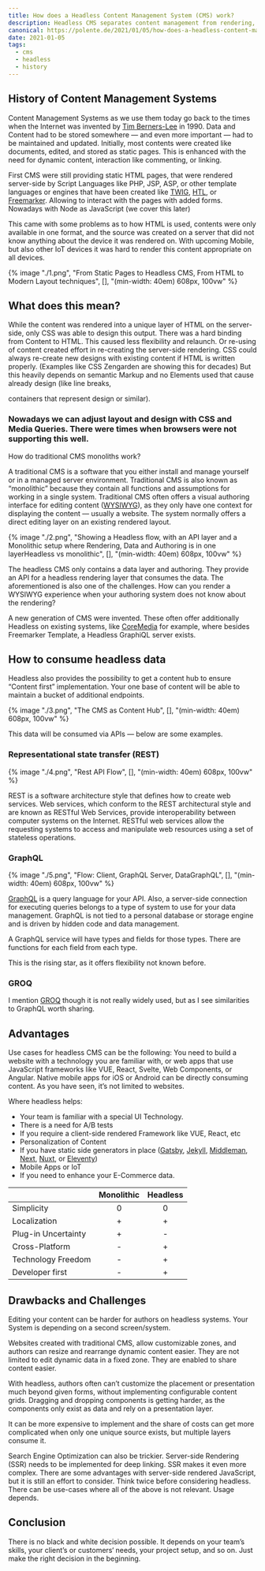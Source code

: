 ```yaml
---
title: How does a Headless Content Management System (CMS) work?
description: Headless CMS separates content management from rendering, offering flexible API-based delivery for diverse platforms. It suits modern web frameworks but challenges content editing and SEO. Choice depends on project needs and team skills.
canonical: https://polente.de/2021/01/05/how-does-a-headless-content-management-system-cmswork/
date: 2021-01-05
tags:
  - cms
  - headless
  - history
---
```


## History of Content Management Systems

Content Management Systems as we use them today go back to the times when the Internet was invented by [Tim Berners-Lee](https://www.w3.org/People/Berners-Lee/#:~:text=A%20graduate%20of%20Oxford%20University,refined%20as%20Web%20technology%20spread.) in 1990. Data and Content had to be stored somewhere — and even more important — had to be maintained and updated. Initially, most contents were created like documents, edited, and stored as static pages. This is enhanced with the need for dynamic content, interaction like commenting, or linking.

First CMS were still providing static HTML pages, that were rendered server-side by Script Languages like PHP, JSP, ASP, or other template languages or engines that have been created like [TWIG](https://github.com/twigphp/Twig), [HTL](https://experienceleague.adobe.com/docs/experience-manager-htl/using/overview.html), or [Freemarker](https://freemarker.apache.org/). Allowing to interact with the pages with added forms. Nowadays with Node as JavaScript (we cover this later)

This came with some problems as to how HTML is used, contents were only available in one format, and the source was created on a server that did not know anything about the device it was rendered on. With upcoming Mobile, but also other IoT devices it was hard to render this content appropriate on all devices.

{% image "./1.png", "From Static Pages to Headless CMS, From HTML to Modern Layout techniques", [], "(min-width: 40em) 608px, 100vw" %}

## What does this mean?

While the content was rendered into a unique layer of HTML on the server-side, only CSS was able to design this output. There was a hard binding from Content to HTML. This caused less flexibility and relaunch. Or re-using of content created effort in re-creating the server-side rendering. CSS could always re-create new designs with existing content if HTML is written properly. (Examples like CSS Zengarden are showing this for decades) But this heavily depends on semantic Markup and no Elements used that cause already design (like line breaks, <div> containers that represent design or similar).

### Nowadays we can adjust layout and design with CSS and Media Queries. There were times when browsers were not supporting this well.

How do traditional CMS monoliths work?

A traditional CMS is a software that you either install and manage yourself or in a managed server environment. Traditional CMS is also known as “monolithic” because they contain all functions and assumptions for working in a single system. Traditional CMS often offers a visual authoring interface for editing content ([WYSIWYG](https://en.wikipedia.org/wiki/WYSIWYG)), as they only have one context for displaying the content — usually a website. The system normally offers a direct editing layer on an existing rendered layout.

{% image "./2.png", "Showing a Headless flow, with an API layer and a Monolithic setup where Rendering, Data and Authoring is in one layerHeadless vs monolithic", [], "(min-width: 40em) 608px, 100vw" %}

The headless CMS only contains a data layer and authoring. They provide an API for a headless rendering layer that consumes the data. The aforementioned is also one of the challenges. How can you render a WYSIWYG experience when your authoring system does not know about the rendering?

A new generation of CMS were invented. These often offer additionally Headless on existing systems, like [CoreMedia](https://www.coremedia.com/en/content-cloud/headless-plus-content-management) for example, where besides Freemarker Template, a Headless GraphiQL server exists.

## How to consume headless data

Headless also provides the possibility to get a content hub to ensure “Content first” implementation. Your one base of content will be able to maintain a bucket of additional endpoints.

{% image "./3.png", "The CMS as Content Hub", [], "(min-width: 40em) 608px, 100vw" %}

This data will be consumed via APIs — below are some examples.

### Representational state transfer (REST)

{% image "./4.png", "Rest API Flow", [], "(min-width: 40em) 608px, 100vw" %}

REST is a software architecture style that defines how to create web services. Web services, which conform to the REST architectural style and are known as RESTful Web Services, provide interoperability between computer systems on the Internet. RESTful web services allow the requesting systems to access and manipulate web resources using a set of stateless operations.

### GraphQL

{% image "./5.png", "Flow: Client, GraphQL Server, DataGraphQL", [], "(min-width: 40em) 608px, 100vw" %}

[GraphQL](https://graphql.org/learn/) is a query language for your API. Also, a server-side connection for executing queries belongs to a type of system to use for your data management. GraphQL is not tied to a personal database or storage engine and is driven by hidden code and data management.

A GraphQL service will have types and fields for those types. There are functions for each field from each type.

This is the rising star, as it offers flexibility not known before.

### GROQ

I mention [GROQ](https://www.sanity.io/docs/groq) though it is not really widely used, but as I see similarities to GraphQL worth sharing.

## Advantages

Use cases for headless CMS can be the following: You need to build a website with a technology you are familiar with, or web apps that use JavaScript frameworks like VUE, React, Svelte, Web Components, or Angular. Native mobile apps for iOS or Android can be directly consuming content. As you have seen, it’s not limited to websites.

Where headless helps:

- Your team is familiar with a special UI Technology.
- There is a need for A/B tests
- If you require a client-side rendered Framework like VUE, React, etc
- Personalization of Content
- If you have static side generators in place ([Gatsby](https://www.gatsbyjs.com/), [Jekyll](https://github.com/onefriendaday/jekyll-example-togetherdigital), [Middleman](https://middlemanapp.com/), [Next](https://nextjs.org/), [Nuxt](https://nuxtjs.org/), or [Eleventy](https://www.11ty.dev/))
- Mobile Apps or IoT
- If you need to enhance your E-Commerce data.

|                     | **Monolithic** | **Headless** |
| ------------------- | :------------: | :----------: |
| Simplicity          |       0        |      0       |
| Localization        |       +        |      +       |
| Plug-in Uncertainty |       +        |      -       |
| Cross-Platform      |       -        |      +       |
| Technology Freedom  |       -        |      +       |
| Developer first     |       -        |      +       |

## Drawbacks and Challenges

Editing your content can be harder for authors on headless systems. Your System is depending on a second screen/system.

Websites created with traditional CMS, allow customizable zones, and authors can resize and rearrange dynamic content easier. They are not limited to edit dynamic data in a fixed zone. They are enabled to share content easier.

With headless, authors often can’t customize the placement or presentation much beyond given forms, without implementing configurable content grids. Dragging and dropping components is getting harder, as the components only exist as data and rely on a presentation layer.

It can be more expensive to implement and the share of costs can get more complicated when only one unique source exists, but multiple layers consume it.

Search Engine Optimization can also be trickier. Server-side Rendering (SSR) needs to be implemented for deep linking. SSR makes it even more complex. There are some advantages with server-side rendered JavaScript, but it is still an effort to consider. Think twice before considering headless. There can be use-cases where all of the above is not relevant. Usage depends.

## Conclusion

There is no black and white decision possible. It depends on your team’s skills, your client’s or customers‘ needs, your project setup, and so on. Just make the right decision in the beginning.
